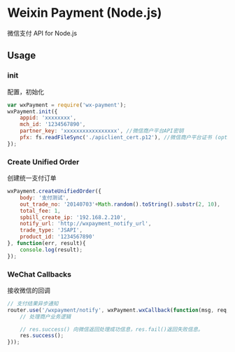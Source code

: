 # Weixin Payment  (Node.js)    
微信支付 API for Node.js


##  Usage

### init
配置，初始化

```javascript
var wxPayment = require('wx-payment');
wxPayment.init({
	appid: 'xxxxxxxx',
	mch_id: '1234567890',
	partner_key: 'xxxxxxxxxxxxxxxxx', //微信商户平台API密钥
	pfx: fs.readFileSync('./apiclient_cert.p12'), //微信商户平台证书 (optional，部分API需要使用)
});
```

### Create Unified Order
创建统一支付订单

```javascript
wxPayment.createUnifiedOrder({
	body: '支付测试',
	out_trade_no: '20140703'+Math.random().toString().substr(2, 10),
	total_fee: 1,
	spbill_create_ip: '192.168.2.210',
	notify_url: 'http://wxpayment_notify_url',
	trade_type: 'JSAPI',
	product_id: '1234567890'
}, function(err, result){
	console.log(result);
});
```


### WeChat Callbacks
接收微信的回调

```javascript
// 支付结果异步通知
router.use('/wxpayment/notify', wxPayment.wxCallback(function(msg, req, res, next){
	// 处理商户业务逻辑

    // res.success() 向微信返回处理成功信息，res.fail()返回失败信息。
    res.success();
}));
```
